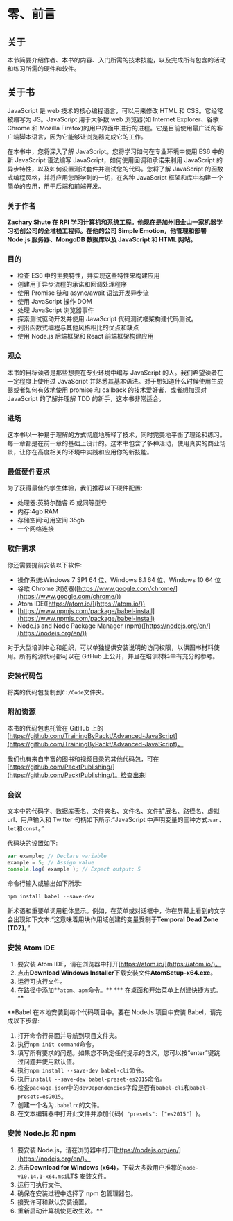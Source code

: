 # 零、前言

## 关于

本节简要介绍作者、本书的内容、入门所需的技术技能，以及完成所有包含的活动和练习所需的硬件和软件。

## 关于书

JavaScript 是 web 技术的核心编程语言，可以用来修改 HTML 和 CSS。它经常被缩写为 JS。JavaScript 用于大多数 web 浏览器(如 Internet Explorer、谷歌 Chrome 和 Mozilla Firefox)的用户界面中进行的进程。它是目前使用最广泛的客户端脚本语言，因为它能够让浏览器完成它的工作。

在本书中，您将深入了解 JavaScript。您将学习如何在专业环境中使用 ES6 中的新 JavaScript 语法编写 JavaScript，如何使用回调和承诺来利用 JavaScript 的异步特性，以及如何设置测试套件并测试您的代码。您将了解 JavaScript 的函数式编程风格，并将应用您所学到的一切，在各种 JavaScript 框架和库中构建一个简单的应用，用于后端和前端开发。

### 关于作者

**Zachary Shute 在 RPI 学习计算机和系统工程。他现在是加州旧金山一家机器学习初创公司的全堆栈工程师。在他的公司 Simple Emotion，他管理和部署 Node.js 服务器、MongoDB 数据库以及 JavaScript 和 HTML 网站。**

### 目的

*   检查 ES6 中的主要特性，并实现这些特性来构建应用
*   创建用于异步流程的承诺和回调处理程序
*   使用 Promise 链和 async/await 语法开发异步流
*   使用 JavaScript 操作 DOM
*   处理 JavaScript 浏览器事件
*   探索测试驱动开发并使用 JavaScript 代码测试框架构建代码测试。
*   列出函数式编程与其他风格相比的优点和缺点
*   使用 Node.js 后端框架和 React 前端框架构建应用

### 观众

本书的目标读者是那些想要在专业环境中编写 JavaScript 的人。我们希望读者在一定程度上使用过 JavaScript 并熟悉其基本语法。对于想知道什么时候使用生成器或者如何有效地使用 promise 和 callback 的技术爱好者，或者想加深对 JavaScript 的了解并理解 TDD 的新手，这本书非常适合。

### 进场

这本书以一种易于理解的方式彻底地解释了技术，同时完美地平衡了理论和练习。每一章都是在前一章的基础上设计的。这本书包含了多种活动，使用真实的商业场景，让你在高度相关的环境中实践和应用你的新技能。

### 最低硬件要求

为了获得最佳的学生体验，我们推荐以下硬件配置:

*   处理器:英特尔酷睿 i5 或同等型号
*   内存:4gb RAM
*   存储空间:可用空间 35gb
*   一个网络连接

### 软件需求

你还需要提前安装以下软件:

*   操作系统:Windows 7 SP1 64 位、Windows 8.1 64 位、Windows 10 64 位
*   谷歌 Chrome 浏览器([https://www.google.com/chrome/](https://www.google.com/chrome/))
*   Atom IDE([https://atom.io/](https://atom.io/))
*   [https://www.npmjs.com/package/babel-install](https://www.npmjs.com/package/babel-install)
*   Node.js and Node Package Manager (npm)([https://nodejs.org/en/](https://nodejs.org/en/))

对于大型培训中心和组织，可以单独提供安装说明的访问权限，以供图书材料使用。所有的源代码都可以在 GitHub 上公开，并且在培训材料中有充分的参考。

### 安装代码包

将类的代码包复制到`C:/Code`文件夹。

### 附加资源

本书的代码包也托管在 GitHub 上的[https://github.com/TrainingByPackt/Advanced-JavaScript](https://github.com/TrainingByPackt/Advanced-JavaScript)。

我们也有来自丰富的图书和视频目录的其他代码包，可在[https://github.com/PacktPublishing/](https://github.com/PacktPublishing/)。检查出来!

### 会议

文本中的代码字、数据库表名、文件夹名、文件名、文件扩展名、路径名、虚拟 url、用户输入和 Twitter 句柄如下所示:“JavaScript 中声明变量的三种方式:`var`、`let`和`const`。”

代码块的设置如下:

```js
var example; // Declare variable
example = 5; // Assign value
console.log( example ); // Expect output: 5
```

命令行输入或输出如下所示:

```js
npm install babel --save-dev
```

新术语和重要单词用粗体显示。例如，在菜单或对话框中，你在屏幕上看到的文字会出现如下文本:“这意味着用块作用域创建的变量受制于**Temporal Dead Zone (TDZ)**。”

### 安装 Atom IDE

1.  要安装 Atom IDE，请在浏览器中打开[https://atom.io/](https://atom.io/)。
2.  点击**Download Windows Installer**下载安装文件**AtomSetup-x64.exe**。
3.  运行可执行文件。
4.  在路径中添加**`atom`、`apm`命令。**
***   在桌面和开始菜单上创建快捷方式。**

 **Babel 在本地安装到每个代码项目中。要在 NodeJs 项目中安装 Babel，请完成以下步骤:

1.  打开命令行界面并导航到项目文件夹。
2.  执行`npm init command`命令。
3.  填写所有要求的问题。如果您不确定任何提示的含义，您可以按“enter”键跳过问题并使用默认值。
4.  执行`npm install --save-dev babel-cli`命令。
5.  执行`install --save-dev babel-preset-es2015`命令。
6.  检查`package.json`中的`devDependencies`字段是否有`babel-cli`和`babel-presets-es2015`。
7.  创建一个名为`.babelrc`的文件。
8.  在文本编辑器中打开此文件并添加代码`{ "presets": ["es2015"] }`。

### 安装 Node.js 和 npm

1.  要安装 Node.js，请在浏览器中打开[https://nodejs.org/en/](https://nodejs.org/en/)。
2.  点击**Download for Windows (x64)**，下载大多数用户推荐的`node-v10.14.1-x64.msi`LTS 安装文件。
3.  运行可执行文件。
4.  确保在安装过程中选择了 npm 包管理器包。
5.  接受许可和默认安装设置。
6.  重新启动计算机使更改生效。**